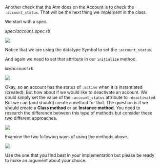 Another check that the Atm does on the Account is to check the `:account_status`. That will be the next thing we implement in the class.

We start with a spec.

_spec/account_spec.rb_

![](https://cdn.fs.teachablecdn.com/ADNupMnWyR7kCWRvm76Laz/resize=width:1000/https://www.filepicker.io/api/file/FGLdZdxRQG6c8oC1aBzq)

Notice that we are using the datatype Symbol to set the `:account_status`.

And again we need to set that attribute in our `initialize` method.

_lib/account.rb_

![](https://cdn.fs.teachablecdn.com/ADNupMnWyR7kCWRvm76Laz/resize=width:1000/https://www.filepicker.io/api/file/JMN4XBSbSm6A6MHDUJDu)

Okay, so an account has the status of `:active` when it is instantiated (created). But how about if we would like to deactivate an account. We could simply set the value of the `:account_status` attribute to `:deactivated`. But we can (and should) create a method for that. The question is if we should create a **Class method** or an **Instance method**. You need to research the difference between this type of methods but consider these two different approaches.

![](https://cdn.fs.teachablecdn.com/ADNupMnWyR7kCWRvm76Laz/resize=width:1000/https://www.filepicker.io/api/file/8Q0tdY6oTO2l5lmaQ1lQ)

Examine the two following ways of using the methods above.

![](https://cdn.fs.teachablecdn.com/ADNupMnWyR7kCWRvm76Laz/resize=width:1000/https://www.filepicker.io/api/file/eF5iacZtRuPbWhf2ja1d)

Use the one that you find best in your implementation but please be ready to make an argument about your choice.